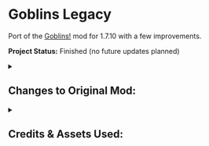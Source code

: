 # Goblins Legacy
Port of the [Goblins!](https://www.curseforge.com/minecraft/mc-mods/goblins-mod) mod for 1.7.10 with a few improvements.

**Project Status:** Finished (no future updates planned) 

<details>
<summary><h2>Changes to Original Mod:</h2></summary>
 
Ported the original mod from 1.7.2 to 1.7.10.

Fixed format of sounds.json.

Added Thaumcraft aspects to all content.

Added Goblins Creative Tab. Also added spawn eggs to Goblins creative tab.

Added Goblins achievements page.

Fixed format of code for configuration generation.

Fixed texture bug of primed enchanted TNT and primed overcharged TNT.

Readded Goblin Ninja, Shuriken, and Katana.

All goblins now swing their arm like players in melee attacks.

Goblin Ninjas now attack with either Shuriken or Katana depending on their distance to the player/enemy.

Increased attack damage of Flame Blade to 6.

Goblin Shaman now hold the Arcane Staff and Teleportation Staff for their attacks/abilities.

Fixed display of all staves.

Teleportation Staff now makes the normal teleportation sound.

Teleportation staff now teleports the player to the block they look at in a small range. If used while the player is inside a block, this staff can now also has a chance of teleporting the player to a safe location nearby.

Teleportation Staff and Goblin Shaman now make particles when they teleport.

Goblins no longer try to fight each other.

Goblin Lord and Goblin Shaman are now resistant to explosions that deal up to 50 HP of damage.

Goblin Shaman now has a chance to drop a few totem powders on death.

Fixed format of drop items code for all entities.

Players now swing their arm when using staves.

Fixed durability of the Scepter of Life.

Changed the name of the yellow totem, from "Holy Totem" to "Sky Totem".

Changed the name of the green totem, from "Nature Totem" to "Earth Totem".

Renamed village spawner to Goblin Village Spawner.

Readjusted texture of Katana so that the blade is on the correct side.
 
Fixed staves being stackable.

Scepter of Life now heals users when used to grow flora. Also added sound effect for this action.

Fixed Goblin Rangers and Goblin Miners not spawning from their spawners.

Fixed Goblin Spawner death config not working.

Readded Goblin Drum

</details>

<details>
<summary><h2>Credits & Assets Used:</h2></summary>
 
**Jan Orlowski (Sartharis)** - Creator of the Goblins! mod. This project is a modified version of the Goblins! mod and is licensed under the "MIT" license as instructed from the written permission from the original creator. Proof of permission can be found inside the assets folder of the mod jar archive as an image file.

<br>

**Azanor** - Thaumcraft 4.2.2 API was used as a library under the MIT License to add Thaumcraft aspects to the mod content.

<br>

**user17512883** - Their forum post helped me fix the primed TNT render bug (https://stackoverflow.com/questions/70119718/minecraft-forge-1-7-10-custom-entity-not-spawning-on-the-client).

<br>

**Kara (Freesound)** - The sound effect for the Goblin Drum was sourced from https://pixabay.com/sound-effects/bongo3-107664/ . This was used under the Pixabay License (see "Negligable Licenses" folder inside the assets folder of the mod jar archive).

<br>

**New Teleportation Staff Mechanism:**
<br>
&nbsp;&nbsp;&nbsp;&nbsp;&nbsp;&nbsp; **coolAlias** - Their answer in Minecraft Forums helped me to work out the base code for the new mechanism <br>
&nbsp;&nbsp;&nbsp;&nbsp;&nbsp;&nbsp;(https://www.minecraftforum.net/forums/mapping-and-modding-java-edition/minecraft-mods/modification-development/2132650-solved-1-7-2-forge-block-player-is-looking-at).

&nbsp;&nbsp;&nbsp;&nbsp;&nbsp;&nbsp; **AlchemyMouse** - Their answer in StackOverflow me helped resolve vectors needed for the new mechanism <br>
&nbsp;&nbsp;&nbsp;&nbsp;&nbsp;&nbsp; (https://gamedev.stackexchange.com/questions/59858/how-to-find-the-entity-im-looking-at).

<br><br>
<h3> Language File Translations: </h3>

**Omgise** - Chinese (Simplified) (zh_CN.lang)



<br><br>
---
<h3> Original Goblins! Contributer Credits: </h3>
<br>

**Hengabone** - Made the goblin village templates and awesome Beta-Tester Posted Image.
<br>

**Garrura and Srymon** - For being great friends of Sartharis and giving ideas!
<br>

**mister_person** - For giving Sartharis the materials to craft the nature arrow!
<br>

**cowmonkey (AKA Madgoblin)** - For showing Sartharis the bomb blueprints.
<br>

**Geethebluesky** - For solving the configuration file mystery.
<br>

**Cowguy666** - For making the drum texture.
<br>
<hr>
<br><br><br>

**Special Thanks:**
<br>
**nanaqui** and **sunconure11** - For suggesting me to take on this project. This project wouldn't have existed if it wasn't for their request.
<br><br><br><br><br><br><br><br>

## Use of anatawa12's Fork of ForgeGradle 1.2 within Project:
The source code of this project uses anatawa12's fork of ForgeGradle 1.2 as a library under the GNU Lesser General Public License v2.1 (https://choosealicense.com/licenses/lgpl-2.1/).
 

Compiled versions of this mod are permitted under section 5 of the original license, "A program that contains no derivative of any portion of the Library, but is designed to work with the Library by being compiled or linked with it, is called a "work that uses the Library". Such a work...is not a derivative work of the Library"; consequently the conditions of the original license do not apply to the work.

The source code of this mod is permitted under section 6 of the original license, "you may also combine or link a "work that uses the Library" with the Library to produce a work containing portions of the Library, and distribute that work under terms of your choice" provided that:
* Private modifications are allowed.
* Notice is given that the Library is used and a copy of it's original license is provided.
* Access is provided to the source code of the Library.


The source code for anatawa12's fork of ForgeGradle 1.2 can be found here: https://github.com/anatawa12/ForgeGradle-1.2

</details>
